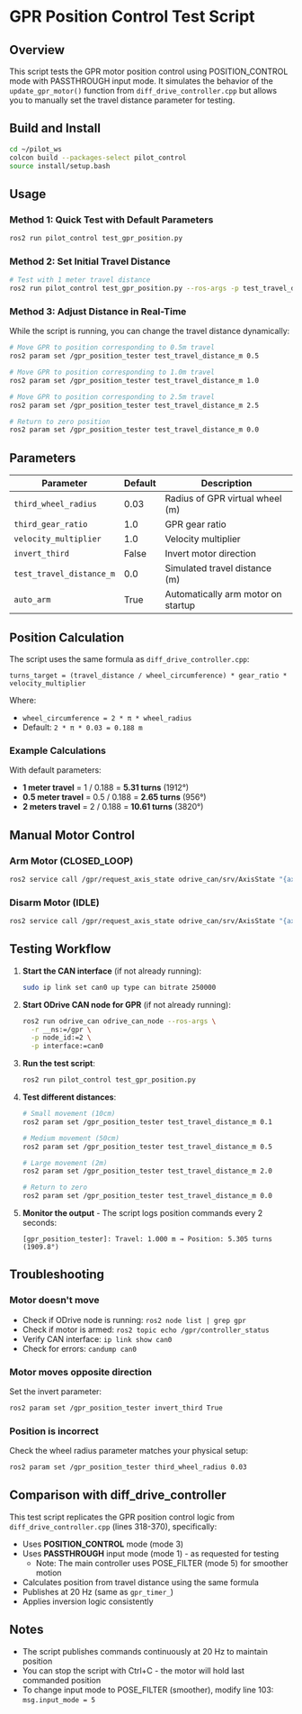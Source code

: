 # GPR Position Control Test Script

## Overview
This script tests the GPR motor position control using POSITION_CONTROL mode with PASSTHROUGH input mode. It simulates the behavior of the `update_gpr_motor()` function from `diff_drive_controller.cpp` but allows you to manually set the travel distance parameter for testing.

## Build and Install
```bash
cd ~/pilot_ws
colcon build --packages-select pilot_control
source install/setup.bash
```

## Usage

### Method 1: Quick Test with Default Parameters
```bash
ros2 run pilot_control test_gpr_position.py
```

### Method 2: Set Initial Travel Distance
```bash
# Test with 1 meter travel distance
ros2 run pilot_control test_gpr_position.py --ros-args -p test_travel_distance_m:=1.0
```

### Method 3: Adjust Distance in Real-Time
While the script is running, you can change the travel distance dynamically:

```bash
# Move GPR to position corresponding to 0.5m travel
ros2 param set /gpr_position_tester test_travel_distance_m 0.5

# Move GPR to position corresponding to 1.0m travel
ros2 param set /gpr_position_tester test_travel_distance_m 1.0

# Move GPR to position corresponding to 2.5m travel
ros2 param set /gpr_position_tester test_travel_distance_m 2.5

# Return to zero position
ros2 param set /gpr_position_tester test_travel_distance_m 0.0
```

## Parameters

| Parameter | Default | Description |
|-----------|---------|-------------|
| `third_wheel_radius` | 0.03 | Radius of GPR virtual wheel (m) |
| `third_gear_ratio` | 1.0 | GPR gear ratio |
| `velocity_multiplier` | 1.0 | Velocity multiplier |
| `invert_third` | False | Invert motor direction |
| `test_travel_distance_m` | 0.0 | Simulated travel distance (m) |
| `auto_arm` | True | Automatically arm motor on startup |

## Position Calculation

The script uses the same formula as `diff_drive_controller.cpp`:

```
turns_target = (travel_distance / wheel_circumference) * gear_ratio * velocity_multiplier
```

Where:
- `wheel_circumference = 2 * π * wheel_radius`
- Default: `2 * π * 0.03 = 0.188 m`

### Example Calculations
With default parameters:
- **1 meter travel** = 1 / 0.188 = **5.31 turns** (1912°)
- **0.5 meter travel** = 0.5 / 0.188 = **2.65 turns** (956°)
- **2 meters travel** = 2 / 0.188 = **10.61 turns** (3820°)

## Manual Motor Control

### Arm Motor (CLOSED_LOOP)
```bash
ros2 service call /gpr/request_axis_state odrive_can/srv/AxisState "{axis_requested_state: 8}"
```

### Disarm Motor (IDLE)
```bash
ros2 service call /gpr/request_axis_state odrive_can/srv/AxisState "{axis_requested_state: 1}"
```

## Testing Workflow

1. **Start the CAN interface** (if not already running):
   ```bash
   sudo ip link set can0 up type can bitrate 250000
   ```

2. **Start ODrive CAN node for GPR** (if not already running):
   ```bash
   ros2 run odrive_can odrive_can_node --ros-args \
     -r __ns:=/gpr \
     -p node_id:=2 \
     -p interface:=can0
   ```

3. **Run the test script**:
   ```bash
   ros2 run pilot_control test_gpr_position.py
   ```

4. **Test different distances**:
   ```bash
   # Small movement (10cm)
   ros2 param set /gpr_position_tester test_travel_distance_m 0.1
   
   # Medium movement (50cm)
   ros2 param set /gpr_position_tester test_travel_distance_m 0.5
   
   # Large movement (2m)
   ros2 param set /gpr_position_tester test_travel_distance_m 2.0
   
   # Return to zero
   ros2 param set /gpr_position_tester test_travel_distance_m 0.0
   ```

5. **Monitor the output** - The script logs position commands every 2 seconds:
   ```
   [gpr_position_tester]: Travel: 1.000 m → Position: 5.305 turns (1909.8°)
   ```

## Troubleshooting

### Motor doesn't move
- Check if ODrive node is running: `ros2 node list | grep gpr`
- Check if motor is armed: `ros2 topic echo /gpr/controller_status`
- Verify CAN interface: `ip link show can0`
- Check for errors: `candump can0`

### Motor moves opposite direction
Set the invert parameter:
```bash
ros2 param set /gpr_position_tester invert_third True
```

### Position is incorrect
Check the wheel radius parameter matches your physical setup:
```bash
ros2 param set /gpr_position_tester third_wheel_radius 0.03
```

## Comparison with diff_drive_controller

This test script replicates the GPR position control logic from `diff_drive_controller.cpp` (lines 318-370), specifically:

- Uses **POSITION_CONTROL** mode (mode 3)
- Uses **PASSTHROUGH** input mode (mode 1) - as requested for testing
  - Note: The main controller uses POSE_FILTER (mode 5) for smoother motion
- Calculates position from travel distance using the same formula
- Publishes at 20 Hz (same as `gpr_timer_`)
- Applies inversion logic consistently

## Notes

- The script publishes commands continuously at 20 Hz to maintain position
- You can stop the script with Ctrl+C - the motor will hold last commanded position
- To change input mode to POSE_FILTER (smoother), modify line 103: `msg.input_mode = 5`

